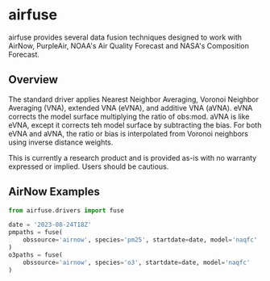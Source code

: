 # airfuse

airfuse provides several data fusion techniques designed to work with AirNow,
PurpleAir, NOAA's Air Quality Forecast and NASA's Composition Forecast.

## Overview

The standard driver applies Nearest Neighbor Averaging, Voronoi Neighbor
Averaging (VNA), extended VNA (eVNA), and additive VNA (aVNA). eVNA corrects the
model surface multiplying the ratio of obs:mod. aVNA is like eVNA, except it
corrects teh model surface by subtracting the bias. For both eVNA and aVNA, the
ratio or bias is interpolated from Voronoi neighbors using inverse distance
weights.

This is currently a research product and is provided as-is with no warranty
expressed or implied. Users should be cautious.


## AirNow Examples

```python
from airfuse.drivers import fuse

date = '2023-08-24T18Z'
pmpaths = fuse(
    obssource='airnow', species='pm25', startdate=date, model='naqfc'
)
o3paths = fuse(
    obssource='airnow', species='o3', startdate=date, model='naqfc'
)
```
